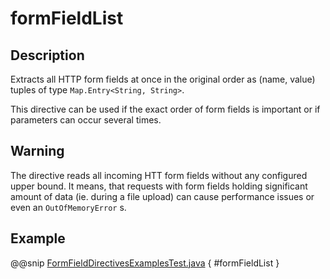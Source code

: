 <a id="formfieldlist-java"></a>
# formFieldList

## Description

Extracts all HTTP form fields at once in the original order as (name, value) tuples of type `Map.Entry<String, String>`.

This directive can be used if the exact order of form fields is important or if parameters can occur several times.

## Warning

The directive reads all incoming HTT form fields without any configured upper bound.
It means, that requests with form fields holding significant amount of data (ie. during a file upload)
can cause performance issues or even an `OutOfMemoryError` s.

## Example

@@snip [FormFieldDirectivesExamplesTest.java](../../../../../../../test/java/docs/http/javadsl/server/directives/FormFieldDirectivesExamplesTest.java) { #formFieldList }
